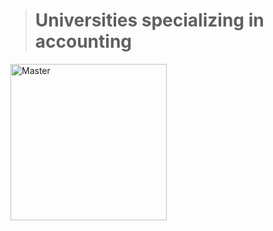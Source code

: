 

> # Universities specializing in accounting
<img width="250" alt="Master" src="https://github.com/nancyalaswad90/nancyalaswad90/assets/36210723/b18263e1-052d-423b-a3a6-275125b9f9a0">

